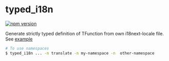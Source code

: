 # typed_i18n

[![npm version](https://badge.fury.io/js/%40kogai%2Ftyped_i18n.svg)](https://badge.fury.io/js/%40kogai%2Ftyped_i18n)

Generate strictly typed definition of TFunction from own i18next-locale file.
See [example](./example)

```bash
# To use namespaces
$ typed_i18n ... -n translate -n my-namespace -n  other-namespace
```
